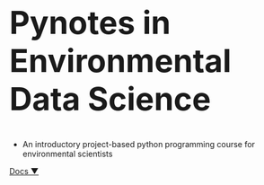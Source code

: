 <!-- _coverpage.md -->

<h1 style="font-size: 400%;"><b>Pynotes in Environmental Data Science</b></h1>

- An introductory project-based python programming course for environmental scientists

<!-- 
[GitHub](https://github.com/andres-patrignani/pynotes)
[Interactive notebooks](https://mybinder.org/v2/gh/andres-patrignani/pynotes/master?filepath=%2Fnotebooks)
-->
[Docs ▼](#pynotes-in-plant-and-soil-sciences)